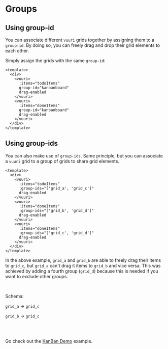 # Groups

## Using group-id
You can associate different `vuuri` grids together by assigning them to a `group-id`. By doing so, you can freely drag and drop their grid elements to each other.

Simply assign the grids with the same `group-id`:

```vue
<template>
  <div>
    <vuuri>
      :items="todoItems"
      group-id="kanbanboard"
      drag-enabled
    </vuuri>
    <vuuri>
      :items="doneItems"
      group-id="kanbanboard"
      drag-enabled
    </vuuri>    
  </div>
</template>
```

<ClientOnly>
<SimpleGroup />
</ClientOnly>

## Using group-ids

You can also make use of `group-ids`. Same principle, but you can associate a `vuuri` grid to a group of grids to share grid elements.

```vue
<template>
  <div>
    <vuuri>
      :items="todoItems"
      :group-ids="['grid_a', 'grid_c']"
      drag-enabled
    </vuuri>
    <vuuri>
      :items="doneItems"
      :group-ids="['grid_b', 'grid_d']"
      drag-enabled
    </vuuri>
    <vuuri>
      :items="doneItems"
      :group-ids="['grid_c', 'grid_d']"
      drag-enabled
    </vuuri>        
  </div>
</template>
```

In the above example, `grid_a` and `grid_b` are able to freely drag
their items to `grid_c`, but `grid_a` can't drag it items to `grid_b` and vice versa.
This was achieved by adding a fourth group (`grid_d`) because this is needed if you want to exclude other groups.

<br>

Schema:


`grid_a` -> `grid_c`

`grid_b` -> `grid_c`

<br>

<ClientOnly>
<GroupsExample />
</ClientOnly>

<br>

Go check out the [KanBan Demo](/guide/kanban.html#example) example.
